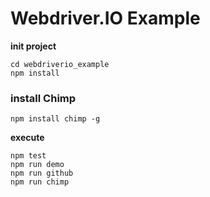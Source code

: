 # Webdriver.IO Example

**init project**

```
cd webdriverio_example
npm install
```

### install Chimp

```
npm install chimp -g
```

**execute**

```
npm test
npm run demo
npm run github
npm run chimp
```
